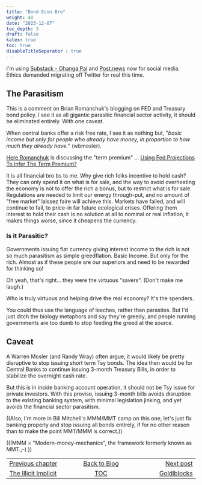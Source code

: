 ```yaml
---
title: "Bond Econ Bro"
weight: 48
date: "2023-12-07"
toc_depth: 3
draft: false
katex: true
toc: true
disableTitleSeparator : true
---
```


I'm using 
[Substack - Ohanga Pai](https://bijou.substack.com/) and 
[Post.news](https://post.news/@/MathWillSuffice) 
now for social media. Ethics demanded migrating off Twitter for real 
this time.


## The Parasitism

This is a comment on Brian Romanchuk's blogging on FED and Treasury bond 
policy.  I see it as all gigantic parasitic financial sector activity, it 
should be eliminated entirely. With one caveat.

When central banks offer a risk free rate, I see it as nothing but,
"*basic income but only for people who already have money, in proportion to how much they already have.*" (wbmosler).

[Here Romanchuk](https://bondeconomics.substack.com/p/using-fed-projections-to-infer-the)
is discussing the "term premium" ...
[Using Fed Projections To Infer The Term Premium?](https://bondeconomics.substack.com/p/using-fed-projections-to-infer-the)

It is all financial bro bs to me. Why give rich folks incentive to hold 
cash? They can only spend it on what is for sale, and the way to avoid 
overheating the economy is not to offer the rich a bonus, but to restrict what 
is for sale. Regulations are needed to limit our energy through-put, and no 
amount of "free market" laissez faire will achieve this. Markets have failed, 
and will continue to fail, to price-in far future ecological crises. Offering 
them interest to hold their cash is no solution at all to nominal or real 
inflation, it makes things worse, since it cheapens the currency.


### Is it Parasitic?

Governments issuing fiat currency giving interest income to the rich is not so 
much parasitism as simple greedflation. Basic Income.  But only for the rich. 
Almost as if these people are our superiors and need to be rewarded for 
thinking so!

Oh yeah, that's right... they were the virtuous "savers". (Don't make me laugh.)

Who is truly virtuous and helping drive the real economy? It's the spenders. 

You could thus use the language of leeches, rather than parasites. But I'd 
just ditch the biology metaphors and say they're greedy, and people running 
governments are too dumb to stop feeding the greed at the source.


## Caveat 

A Warren Mosler (and Randy Wray) often argue, it would likely be pretty  
disruptive to stop issuing short term Tsy bonds.   The idea then would be for 
Central Banks to continue issuing 3-month Treasury Bills, in order to stabilize 
the overnight cash rate. 

But this is in inside banking account operation, it should not be Tsy issue 
for private investors. With this proviso, issuing 3-month bills avoids 
disruption to the existing banking system, with minimal legislation jinking, 
and yet avoids the financial sector parasitism.

((Also, I'm more in Bill Mitchell's MMM/MMT camp on this one, let's just fix 
banking properly and stop issuing all bonds entirely, if for no other reason 
than to make the point MMT/MMM is correct.))

(((MMM = "Modern-money-mechanics", the framework formerly known as MMT.;-) ))


<table style="border-collapse: collapse; border=0;">
    <colgroup>
       <col span="1" style="width: 25%;">
       <col span="1" style="width: 15%;">
       <col span="1" style="width: 25%;">
    </colgroup>
<tr style="border: 1px solid color:#0f0f0f;">
<td style="border: 1px solid color:#0f0f0f;">
<a href="../46_implicitbias">Previous chapter</a></td>
<td style="border: 1px solid color:#0f0f0f; text-align:center;">
<a href="../">Back to Blog</a></td>
<td style="border: 1px solid color:#0f0f0f; text-align:right;">
<a href="../48_goldiblocks">Next post</a></td>
</tr>
<tr style="border: 1px solid color:#0f0f0f;">
<td style="border: 1px solid color:#0f0f0f;">
<a href="../46_implicitbias">The Illicit Implicit</a></td>
<td style="border: 1px solid color:#0f0f0f; text-align:center;">
<a href="../">TOC</a></td>
<td style="border: 1px solid color:#0f0f0f; text-align:right;">
<a href="../48_goldiblocks">Goldiblocks</a></td>
</tr>
</table>
